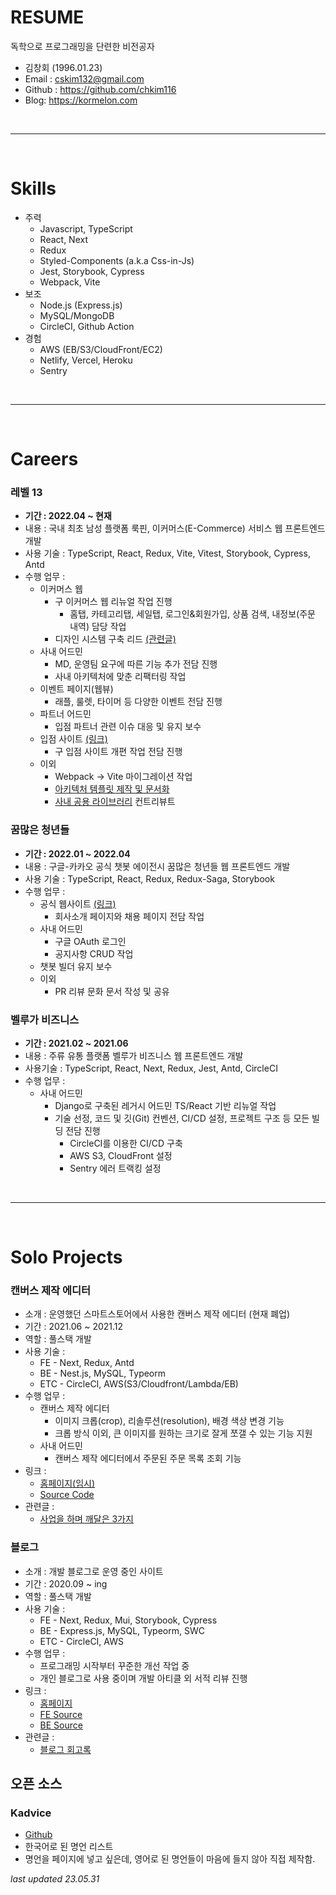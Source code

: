 # RESUME

독학으로 프로그래밍을 단련한 비전공자

- 김창회 (1996.01.23)
- Email : <a href="mailto:cskim132@gmail.com">cskim132@gmail.com</a>
- Github : <a href='https://github.com/chkim116' target="_blank">https://github.com/chkim116</a>
- Blog: https://kormelon.com

<br />

---

<br />

# Skills

- 주력
  - Javascript, TypeScript
  - React, Next
  - Redux
  - Styled-Components (a.k.a Css-in-Js)
  - Jest, Storybook, Cypress
  - Webpack, Vite
- 보조
  - Node.js (Express.js)
  - MySQL/MongoDB
  - CircleCI, Github Action
- 경험
  - AWS (EB/S3/CloudFront/EC2)
  - Netlify, Vercel, Heroku
  - Sentry

<br />

---

<br />

# Careers

### 레벨 13

- **기간 : 2022.04 ~ 현재**
- 내용 : 국내 최초 남성 플랫폼 룩핀, 이커머스(E-Commerce) 서비스 웹 프론트엔드 개발
- 사용 기술 : TypeScript, React, Redux, Vite, Vitest, Storybook, Cypress, Antd
- 수행 업무 :
  - 이커머스 웹
    - 구 이커머스 웹 리뉴얼 작업 진행
      - 홈탭, 카테고리탭, 세일탭, 로그인&회원가입, 상품 검색, 내정보(주문 내역) 담당 작업
    - 디자인 시스템 구축 리드 <a href="https://www.kormelon.com/blog/39" target="_blank">(관련글)</a>
  - 사내 어드민
    - MD, 운영팀 요구에 따른 기능 추가 전담 진행
    - 사내 아키텍처에 맞춘 리팩터링 작업
  - 이벤트 페이지(웹뷰)
    - 래플, 룰렛, 타이머 등 다양한 이벤트 전담 진행
  - 파트너 어드민
    - 입점 파트너 관련 이슈 대응 및 유지 보수
  - 입점 사이트 <a href="https://business.lookpin.co.kr/" target="_blank">(링크)</a>
    - 구 입점 사이트 개편 작업 전담 진행
  - 이외
    - Webpack → Vite 마이그레이션 작업
    - <a href="https://github.com/chkim116/react-new-template" target="_blank">아키텍처 템플릿 제작 및 문서화</a>
    - <a href="https://github.com/thesoncriel/jordy" target="_blank">사내 공용 라이브러리</a> 컨트리뷰트

### 꿈많은 청년들

- **기간 : 2022.01 ~ 2022.04**
- 내용 : 구글-카카오 공식 챗봇 에이전시 꿈많은 청년들 웹 프론트엔드 개발
- 사용 기술 : TypeScript, React, Redux, Redux-Saga, Storybook
- 수행 업무 :
  - 공식 웹사이트 <a href="https://dreamyoungs.com/" target="_blank">(링크)</a>
    - 회사소개 페이지와 채용 페이지 전담 작업
  - 사내 어드민
    - 구글 OAuth 로그인
    - 공지사항 CRUD 작업
  - 챗봇 빌더 유지 보수
  - 이외
    - PR 리뷰 문화 문서 작성 및 공유

### 벨루가 비즈니스

- **기간 : 2021.02 ~ 2021.06**
- 내용 : 주류 유통 플랫폼 벨루가 비즈니스 웹 프론트엔드 개발
- 사용기술 : TypeScript, React, Next, Redux, Jest, Antd, CircleCI
- 수행 업무 :
  - 사내 어드민
    - Django로 구축된 레거시 어드민 TS/React 기반 리뉴얼 작업
    - 기술 선정, 코드 및 깃(Git) 컨벤션, CI/CD 설정, 프로젝트 구조 등 모든 빌딩 전담 진행
      - CircleCI를 이용한 CI/CD 구축
      - AWS S3, CloudFront 설정
      - Sentry 에러 트랙킹 설정

<br />

---

<br />

# Solo Projects

### 캔버스 제작 에디터

- 소개 : 운영했던 스마트스토어에서 사용한 캔버스 제작 에디터 (현재 폐업)
- 기간 : 2021.06 ~ 2021.12
- 역할 : 풀스택 개발
- 사용 기술 :
  - FE - Next, Redux, Antd
  - BE - Nest.js, MySQL, Typeorm
  - ETC - CircleCI, AWS(S3/Cloudfront/Lambda/EB)
- 수행 업무 :
  - 캔버스 제작 에디터
    - 이미지 크롭(crop), 리솔루션(resolution), 배경 색상 변경 기능
    - 크롭 방식 이외, 큰 이미지를 원하는 크기로 잘게 쪼갤 수 있는 기능 지원
  - 사내 어드민
    - 캔버스 제작 에디터에서 주문된 주문 목록 조회 기능
- 링크 :
  - <a href="https://early-front-fork.vercel.app/tool" target="_blank">홈페이지(임시)</a>
  - <a href="https://github.com/chkim116/early-front-fork" target="_blank">Source Code</a>
- 관련글 :
  - <a href="https://www.kormelon.com/blog/30" target="_blank">사업을 하며 깨달은 3가지</a>

### 블로그

- 소개 : 개발 블로그로 운영 중인 사이트
- 기간 : 2020.09 ~ ing
- 역할 : 풀스택 개발
- 사용 기술 :
  - FE - Next, Redux, Mui, Storybook, Cypress
  - BE - Express.js, MySQL, Typeorm, SWC
  - ETC - CircleCI, AWS
- 수행 업무 :
  - 프로그래밍 시작부터 꾸준한 개선 작업 중
  - 개인 블로그로 사용 중이며 개발 아티클 외 서적 리뷰 진행
- 링크 :
  - <a href="https://www.kormelon.com" target="_blank">홈페이지</a>
  - <a href="https://github.com/chkim116/kormelon-blog-front-v3" target="_blank">FE Source</a>
  - <a href="https://github.com/chkim116/kormelon-blog-back-v3" target="_blank">BE Source</a>
- 관련글 :
  - <a href="https://www.kormelon.com/blog/9" target="_blank">블로그 회고록</a>

## 오픈 소스

### Kadvice

- <a href="https://github.com/chkim116/kadvice" target="_blank">Github</a>
- 한국어로 된 명언 리스트
- 명언을 페이지에 넣고 싶은데, 영어로 된 명언들이 마음에 들지 않아 직접 제작함.

_last updated 23.05.31_
